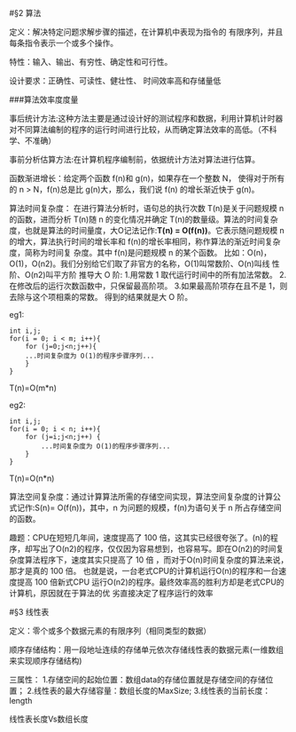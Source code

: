 #§2 算法

定义：解决特定问题求解步骤的描述，在计算机中表现为指令的 有限序列，并且每条指令表示一个或多个操作。

特性：输入、输出、有穷性、确定性和可行性。

设计要求：正确性、可读性、健壮性、 时间效率高和存储量低

###算法效率度度量

事后统计方法:这种方法主要是通过设计好的测试程序和数据，利用计算机计时器对不同算法编制的程序的运行时间进行比较，从而确定算法效率的高低。（不科学、不准确）

事前分析估算方法:在计算机程序编制前，依据统计方法对算法进行估算。

函数渐进增长：给定两个函数 f(n)和 g(n)，如果存在一个整数 N， 使得对于所有的 n > N，f(n)总是比 g(n)大，那么，我们说 f(n) 的增长渐近快于 g(n)。

算法时间复杂度： 在进行算法分析时，语句总的执行次数 T(n)是关于问题规模 n 的函数，进而分析 T(n)随 n 的变化情况并确定 T(n)的数量级。算法的时间复杂度，也就是算法的时间量度，大O记法记作:**T(n) = O(f(n))**。它表示随问题规模 n 的增大，算法执行时间的增长率和 f(n)的增长率相同，称作算法的渐近时间复杂度，简称为时间复 杂度。其中 f(n)是问题规模 n 的某个函数。
比如：O(n)，O(1)，O(n2)。我们分别给它们取了非官方的名称，O(1)叫常数阶、O(n)叫线 性阶、O(n2)叫平方阶
推导大 O 阶:
1.用常数 1 取代运行时间中的所有加法常数。
2.在修改后的运行次数函数中，只保留最高阶项。
3.如果最高阶项存在且不是 1，则去除与这个项相乘的常数。 得到的结果就是大 O 阶。

eg1: 

    int i,j;
    for(i = 0; i < m; i++){
        for (j=0;j<n;j++){
        ...时间复杂度为 O(1)的程序步骤序列...
        }
    }

T(n)=O(m*n)

eg2:  
   
    int i,j;
    for(i = 0; i < n; i++){
        for (j=i;j<n;j++) {
            ...时间复杂度为 O(1)的程序步骤序列...
        }
    }

T(n)=O(n*n)

算法空间复杂度：通过计算算法所需的存储空间实现，算法空间复杂度的计算公 式记作:S(n)= O(f(n))，其中，n 为问题的规模，f(n)为语句关于 n 所占存储空间的函数。

趣题：CPU在短短几年间，速度提高了 100 倍，这其实已经很夸张了。(n)的程序，却写出了O(n2)的程序，仅仅因为容易想到，也容易写。即在O(n2)的时间复杂度算法程序下，速度其实只提高了 10 倍
，而对于O(n)时间复杂度的算法来说，那才是真的 100 倍。
也就是说，一台老式CPU的计算机运行O(n)的程序和一台速度提高 100 倍新式CPU 运行O(n2)的程序。最终效率高的胜利方却是老式CPU的计算机，原因就在于算法的优 劣直接决定了程序运行的效率



#§3 线性表

定义：零个或多个数据元素的有限序列（相同类型的数据）

顺序存储结构：用一段地址连续的存储单元依次存储线性表的数据元素(一维数组来实现顺序存储结构)
    
三属性：
1.存储空间的起始位置：数组data的存储位置就是存储空间的存储位置；
2.线性表的最大存储容量：数组长度的MaxSize;
3.线性表的当前长度：length

线性表长度Vs数组长度

